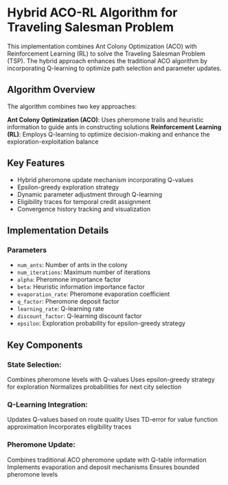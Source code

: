 # Hybrid ACO-RL Algorithm for Traveling Salesman Problem
This implementation combines Ant Colony Optimization (ACO) with Reinforcement Learning (RL) to solve the Traveling Salesman Problem (TSP). The hybrid approach enhances the traditional ACO algorithm by incorporating Q-learning to optimize path selection and parameter updates.


## Algorithm Overview
The algorithm combines two key approaches:

**Ant Colony Optimization (ACO)**: Uses pheromone trails and heuristic information to guide ants in constructing solutions
**Reinforcement Learning (RL)**: Employs Q-learning to optimize decision-making and enhance the exploration-exploitation balance


## Key Features
- Hybrid pheromone update mechanism incorporating Q-values
- Epsilon-greedy exploration strategy
- Dynamic parameter adjustment through Q-learning
- Eligibility traces for temporal credit assignment
- Convergence history tracking and visualization

## Implementation Details
### Parameters
- `num_ants`: Number of ants in the colony
-  `num_iterations`: Maximum number of iterations
- `alpha`: Pheromone importance factor
- `beta`: Heuristic information importance factor
- `evaporation_rate`: Pheromone evaporation coefficient
- `q_factor`: Pheromone deposit factor
- `learning_rate`: Q-learning rate
- `discount_factor`: Q-learning discount factor
- `epsilon`: Exploration probability for epsilon-greedy strategy

## Key Components

### State Selection:
Combines pheromone levels with Q-values
Uses epsilon-greedy strategy for exploration
Normalizes probabilities for next city selection


### Q-Learning Integration:
Updates Q-values based on route quality
Uses TD-error for value function approximation
Incorporates eligibility traces


### Pheromone Update:
Combines traditional ACO pheromone update with Q-table information
Implements evaporation and deposit mechanisms
Ensures bounded pheromone levels
